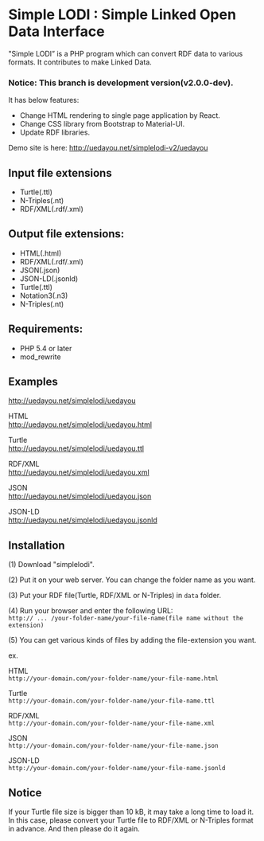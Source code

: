 # Simple LODI : Simple Linked Open Data Interface

"Simple LODI” is a PHP program which can convert RDF data to various formats. It contributes to make Linked Data.

### Notice: This branch is development version(v2.0.0-dev).
It has below features:
- Change HTML rendering to single page application by React.
- Change CSS library from Bootstrap to Material-UI.
- Update RDF libraries.

Demo site is here:
<http://uedayou.net/simplelodi-v2/uedayou>

## Input file extensions

- Turtle(.ttl)
- N-Triples(.nt)
- RDF/XML(.rdf/.xml)

## Output file extensions:

- HTML(.html)
- RDF/XML(.rdf/.xml)
- JSON(.json)
- JSON-LD(.jsonld)
- Turtle(.ttl)
- Notation3(.n3)
- N-Triples(.nt)

## Requirements:

- PHP 5.4 or later
- mod_rewrite

## Examples

<http://uedayou.net/simplelodi/uedayou>

HTML  
<http://uedayou.net/simplelodi/uedayou.html>

Turtle  
<http://uedayou.net/simplelodi/uedayou.ttl>

RDF/XML  
<http://uedayou.net/simplelodi/uedayou.xml>

JSON  
<http://uedayou.net/simplelodi/uedayou.json>

JSON-LD  
<http://uedayou.net/simplelodi/uedayou.jsonld>

## Installation

(1) Download "simplelodi".

(2) Put it on your web server.
    You can change the folder name as you want.

(3) Put your RDF file(Turtle, RDF/XML or N-Triples) in `data` folder.

(4) Run your browser and enter the following URL:  
`http:// ... /your-folder-name/your-file-name(file name without the extension)`

(5) You can get various kinds of files by adding the file-extension you want.

ex.

HTML  
`http://your-domain.com/your-folder-name/your-file-name.html`

Turtle  
`http://your-domain.com/your-folder-name/your-file-name.ttl`

RDF/XML  
`http://your-domain.com/your-folder-name/your-file-name.xml`

JSON  
`http://your-domain.com/your-folder-name/your-file-name.json`

JSON-LD  
`http://your-domain.com/your-folder-name/your-file-name.jsonld`


## Notice

If your Turtle file size is bigger than 10 kB, it may take a long time to load it. In this case, please convert your Turtle file to RDF/XML or N-Triples format in advance. And then please do it again.
